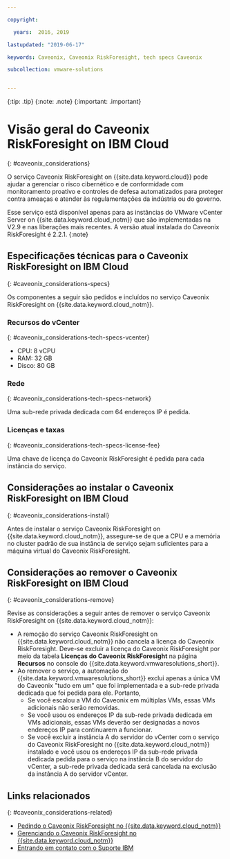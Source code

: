 ```yaml
---

copyright:

  years:  2016, 2019

lastupdated: "2019-06-17"

keywords: Caveonix, Caveonix RiskForesight, tech specs Caveonix

subcollection: vmware-solutions


---
```


{:tip: .tip}
{:note: .note}
{:important: .important}

# Visão geral do Caveonix RiskForesight on IBM Cloud
{: #caveonix_considerations}

O serviço Caveonix RiskForesight on {{site.data.keyword.cloud}} pode ajudar a gerenciar o risco cibernético e de conformidade com monitoramento proativo e controles de defesa automatizados para proteger contra ameaças e atender às regulamentações da indústria ou do governo.

Esse serviço está disponível apenas para as instâncias do VMware vCenter Server on {{site.data.keyword.cloud_notm}} que são implementadas na V2.9 e nas liberações mais recentes. A versão atual instalada do Caveonix RiskForesight é 2.2.1.
{:note}

## Especificações técnicas para o Caveonix RiskForesight on IBM Cloud
{: #caveonix_considerations-specs}

Os componentes a seguir são pedidos e incluídos no serviço Caveonix RiskForesight on {{site.data.keyword.cloud_notm}}.

### Recursos do vCenter
{: #caveonix_considerations-tech-specs-vcenter}

* CPU: 8 vCPU
* RAM: 32 GB
* Disco: 80 GB

### Rede
{: #caveonix_considerations-tech-specs-network}

Uma sub-rede privada dedicada com 64 endereços IP é pedida.

### Licenças e taxas
{: #caveonix_considerations-tech-specs-license-fee}

Uma chave de licença do Caveonix RiskForesight é pedida para cada instância do serviço.

## Considerações ao instalar o Caveonix RiskForesight on IBM Cloud
{: #caveonix_considerations-install}

Antes de instalar o serviço Caveonix RiskForesight on {{site.data.keyword.cloud_notm}}, assegure-se de que a CPU e a memória no cluster padrão de sua instância de serviço sejam suficientes para a máquina virtual do Caveonix RiskForesight.

## Considerações ao remover o Caveonix RiskForesight on IBM Cloud
{: #caveonix_considerations-remove}

Revise as considerações a seguir antes de remover o serviço Caveonix RiskForesight on {{site.data.keyword.cloud_notm}}:
* A remoção do serviço Caveonix RiskForesight on {{site.data.keyword.cloud_notm}} não cancela a licença do Caveonix RiskForesight. Deve-se excluir a licença do Caveonix RiskForesight por meio da tabela **Licenças do Caveonix RiskForesight** na página **Recursos** no console do {{site.data.keyword.vmwaresolutions_short}}.
* Ao remover o serviço, a automação do {{site.data.keyword.vmwaresolutions_short}} exclui apenas a única VM do Caveonix "tudo em um" que foi implementada e a sub-rede privada dedicada que foi pedida para ele. Portanto,
   * Se você escalou a VM do Caveonix em múltiplas VMs, essas VMs adicionais não serão removidas.
   * Se você usou os endereços IP da sub-rede privada dedicada em VMs adicionais, essas VMs deverão ser designadas a novos endereços IP para continuarem a funcionar.
   * Se você excluir a instância A do servidor do vCenter com o serviço do Caveonix RiskForesight no {{site.data.keyword.cloud_notm}} instalado e você usou os endereços IP da sub-rede privada dedicada pedida para o serviço na instância B do servidor do vCenter, a sub-rede privada dedicada será cancelada na exclusão da instância A do servidor vCenter.

## Links relacionados
{: #caveonix_considerations-related}

* [ Pedindo o Caveonix RiskForesight no  {{site.data.keyword.cloud_notm}} ](/docs/services/vmwaresolutions/services?topic=vmware-solutions-caveonix_ordering)
* [ Gerenciando o Caveonix RiskForesight no  {{site.data.keyword.cloud_notm}} ](/docs/services/vmwaresolutions/services?topic=vmware-solutions-managingcaveonix)
* [Entrando em contato com o Suporte IBM](/docs/services/vmwaresolutions/vmonic?topic=vmware-solutions-trbl_support)
